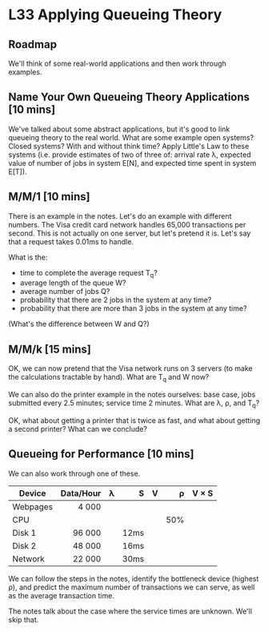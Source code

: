 # L33 Applying Queueing Theory

## Roadmap

We'll think of some real-world applications and then work through examples.

## Name Your Own Queueing Theory Applications [10 mins]

We've talked about some abstract applications, but it's good to link
queueing theory to the real world.  What are some example open
systems? Closed systems? With and without think time? Apply Little's
Law to these systems (i.e. provide estimates of two of three of:
arrival rate λ, expected value of number of jobs in system E[N], and
expected time spent in system E[T]).

## M/M/1 [10 mins]

There is an example in the notes. Let's do an example with different numbers.
The Visa credit card network handles 65,000 transactions per second.
This is not actually on one server, but let's pretend it is. Let's say that a
request takes 0.01ms to handle. 

What is the:
* time to complete the average request T<sub>q</sub>?
* average length of the queue W?
* average number of jobs Q?
* probability that there are 2 jobs in the system at any time?
* probability that there are more than 3 jobs in the system at any time?

(What's the difference between W and Q?)

## M/M/k [15 mins]

OK, we can now pretend that the Visa network runs on 3 servers (to make the
calculations tractable by hand). What are T<sub>q</sub> and W now?

We can also do the printer example in the notes ourselves: 
base case, jobs submitted every 2.5 minutes; service time 2 minutes.
What are λ, ρ, and T<sub>q</sub>?

OK, what about getting a printer that is twice as fast, and what about getting a second printer?
What can we conclude?

## Queueing for Performance [10 mins]

We can also work through one of these.

| Device           | Data/Hour | λ | S | V | ρ | V × S |
|------------------|----------:|--:|--:|--:|--:|------:|
| Webpages         |    4 000  |   |   |   |   |       |
| CPU              |           |   |   |   | 50% |       |
| Disk 1           | 96 000    |   | 12ms  |   | |       |
| Disk 2           | 48 000    |   | 16ms  |   | |       |
| Network          | 22 000    |   | 30ms  |   | |       |

We can follow the steps in the notes, identify the bottleneck device (highest ρ),
and predict the maximum number of transactions we can serve, as well as the average transaction time.

The notes talk about the case where the service times are unknown. We'll skip that.